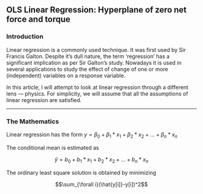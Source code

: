 ## OLS Linear Regression: Hyperplane of zero net force and torque

### Introduction

Linear regression is a commonly used technique. It was first used by Sir Francis Galton. Despite it’s dull nature, the term ‘regression’ has a significant implication as per Sir Galton’s study. Nowadays it is used in several applications to study the effect of change of one or more (independent) variables on a response variable.

In this article, I will attempt to look at linear regression through a different lens — physics. For simplicity, we will assume that all the assumptions of linear regression are satisfied.

---

### The Mathematics

Linear regression has the form $y = \beta_0 + \beta_1*x_1 + \beta_2*x_2 + ... + \beta_n*x_n$

The conditional mean is estimated as

$$\hat{y} = b_0 + b_1*x_1 + b_2*x_2 + ... + b_n*x_n$$

The ordinary least square solution is obtained by minimizing

$$\sum_{\forall i}(\hat{y[i]}-y[i])^2$$

